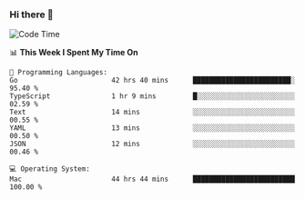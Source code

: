 ### Hi there 👋

<!--
**CrazyCollin/crazycollin** is a ✨ _special_ ✨ repository because its `README.md` (this file) appears on your GitHub profile.

Here are some ideas to get you started:

- 🔭 I’m currently working on ...
- 🌱 I’m currently learning ...
- 👯 I’m looking to collaborate on ...
- 🤔 I’m looking for help with ...
- 💬 Ask me about ...
- 📫 How to reach me: ...
- 😄 Pronouns: ...
- ⚡ Fun fact: ...
-->

<!--START_SECTION:waka-->
![Code Time](http://img.shields.io/badge/Code%20Time-4%2C444%20hrs%209%20mins-blue)

📊 **This Week I Spent My Time On** 

```text
💬 Programming Languages: 
Go                       42 hrs 40 mins      ████████████████████████░   95.40 % 
TypeScript               1 hr 9 mins         █░░░░░░░░░░░░░░░░░░░░░░░░   02.59 % 
Text                     14 mins             ░░░░░░░░░░░░░░░░░░░░░░░░░   00.55 % 
YAML                     13 mins             ░░░░░░░░░░░░░░░░░░░░░░░░░   00.50 % 
JSON                     12 mins             ░░░░░░░░░░░░░░░░░░░░░░░░░   00.46 % 

💻 Operating System: 
Mac                      44 hrs 44 mins      █████████████████████████   100.00 % 
```


<!--END_SECTION:waka-->
